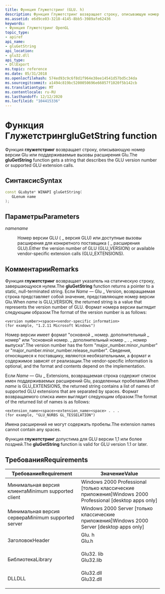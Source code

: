 ```yaml
---
title: Функция Глужетстринг (GLU. h)
description: Функция Глужетстринг возвращает строку, описывающую номер версии GLU или поддерживаемые вызовы расширения GLU.
ms.assetid: e6d9ce03-3218-4145-8bb5-3989afe62436
keywords:
- Функция Глужетстринг OpenGL
topic_type:
- apiref
api_name:
- gluGetString
api_location:
- glu32.dll
api_type:
- DllExport
ms.topic: reference
ms.date: 05/31/2018
ms.openlocfilehash: 574ed93c9c6f8d1f964e38ee14541d57bd5c34da
ms.sourcegitcommit: a1494c819bc5200050696e66057f1020f5b142cb
ms.translationtype: MT
ms.contentlocale: ru-RU
ms.lasthandoff: 12/12/2020
ms.locfileid: "104415336"
---
```

# <a name="glugetstring-function"></a><span data-ttu-id="55f9f-104">Функция Глужетстринг</span><span class="sxs-lookup"><span data-stu-id="55f9f-104">gluGetString function</span></span>

<span data-ttu-id="55f9f-105">Функция **глужетстринг** возвращает строку, описывающую номер версии Glu или поддерживаемые вызовы расширения Glu.</span><span class="sxs-lookup"><span data-stu-id="55f9f-105">The **gluGetString** function gets a string that describes the GLU version number or supported GLU extension calls.</span></span>

## <a name="syntax"></a><span data-ttu-id="55f9f-106">Синтаксис</span><span class="sxs-lookup"><span data-stu-id="55f9f-106">Syntax</span></span>


```C++
const GLubyte* WINAPI gluGetString(
   GLenum name
);
```



## <a name="parameters"></a><span data-ttu-id="55f9f-107">Параметры</span><span class="sxs-lookup"><span data-stu-id="55f9f-107">Parameters</span></span>

<dl> <dt>

<span data-ttu-id="55f9f-108">*name*</span><span class="sxs-lookup"><span data-stu-id="55f9f-108">*name*</span></span> 
</dt> <dd>

<span data-ttu-id="55f9f-109">Номер версии GLU ( \_ версия GLU) или доступные вызовы расширения для конкретного поставщика ( \_ расширения GLU).</span><span class="sxs-lookup"><span data-stu-id="55f9f-109">Either the version number of GLU (GLU\_VERSION) or available vendor-specific extension calls (GLU\_EXTENSIONS).</span></span>

</dd> </dl>

## <a name="remarks"></a><span data-ttu-id="55f9f-110">Комментарии</span><span class="sxs-lookup"><span data-stu-id="55f9f-110">Remarks</span></span>

<span data-ttu-id="55f9f-111">Функция **глужетстринг** возвращает указатель на статическую строку, завершающуюся нулем.</span><span class="sxs-lookup"><span data-stu-id="55f9f-111">The **gluGetString** function returns a pointer to a static, null-terminated string.</span></span> <span data-ttu-id="55f9f-112">Если *Name* — Glu \_ Version, возвращаемая строка представляет собой значение, представляющее номер версии Glu.</span><span class="sxs-lookup"><span data-stu-id="55f9f-112">When *name* is GLU\_VERSION, the returned string is a value that represents the version number of GLU.</span></span> <span data-ttu-id="55f9f-113">Формат номера версии выглядит следующим образом:</span><span class="sxs-lookup"><span data-stu-id="55f9f-113">The format of the version number is as follows:</span></span>

``` syntax
<version number><space><vendor-specific information> 
(for example, "1.2.11 Microsoft Windows")
```

<span data-ttu-id="55f9f-114">Номер версии имеет формат "основной \_ номер. дополнительный \_ номер" или "основной номер. \_ дополнительный номер \_ . \_ номер выпуска".</span><span class="sxs-lookup"><span data-stu-id="55f9f-114">The version number has the form "major\_number.minor\_number" or "major\_number.minor\_number.release\_number".</span></span> <span data-ttu-id="55f9f-115">Сведения, относящиеся к поставщику, являются необязательными, а формат и содержимое зависят от реализации.</span><span class="sxs-lookup"><span data-stu-id="55f9f-115">The vendor-specific information is optional, and the format and contents depend on the implementation.</span></span>

<span data-ttu-id="55f9f-116">Если *Name* — Glu \_ Extensions, возвращаемая строка содержит список имен поддерживаемых расширений Glu, разделенных пробелами.</span><span class="sxs-lookup"><span data-stu-id="55f9f-116">When *name* is GLU\_EXTENSIONS, the returned string contains a list of names of supported GLU extensions that are separated by spaces.</span></span> <span data-ttu-id="55f9f-117">Формат возвращаемого списка имен выглядит следующим образом:</span><span class="sxs-lookup"><span data-stu-id="55f9f-117">The format of the returned list of names is as follows:</span></span>

``` syntax
<extension_name><space><extension_name><space> . . .
(for example, "GLU_NURBS GL_TESSELATION")
```

<span data-ttu-id="55f9f-118">Имена расширений не могут содержать пробелы.</span><span class="sxs-lookup"><span data-stu-id="55f9f-118">The extension names cannot contain any spaces.</span></span>

<span data-ttu-id="55f9f-119">Функция **глужетстринг** допустима для GLU версии 1,1 или более поздней.</span><span class="sxs-lookup"><span data-stu-id="55f9f-119">The **gluGetString** function is valid for GLU version 1.1 or later.</span></span>

## <a name="requirements"></a><span data-ttu-id="55f9f-120">Требования</span><span class="sxs-lookup"><span data-stu-id="55f9f-120">Requirements</span></span>



| <span data-ttu-id="55f9f-121">Требование</span><span class="sxs-lookup"><span data-stu-id="55f9f-121">Requirement</span></span> | <span data-ttu-id="55f9f-122">Значение</span><span class="sxs-lookup"><span data-stu-id="55f9f-122">Value</span></span> |
|-------------------------------------|--------------------------------------------------------------------------------------|
| <span data-ttu-id="55f9f-123">Минимальная версия клиента</span><span class="sxs-lookup"><span data-stu-id="55f9f-123">Minimum supported client</span></span><br/> | <span data-ttu-id="55f9f-124">Windows 2000 Professional \[только классические приложения\]</span><span class="sxs-lookup"><span data-stu-id="55f9f-124">Windows 2000 Professional \[desktop apps only\]</span></span><br/>                           |
| <span data-ttu-id="55f9f-125">Минимальная версия сервера</span><span class="sxs-lookup"><span data-stu-id="55f9f-125">Minimum supported server</span></span><br/> | <span data-ttu-id="55f9f-126">Windows 2000 Server \[только классические приложения\]</span><span class="sxs-lookup"><span data-stu-id="55f9f-126">Windows 2000 Server \[desktop apps only\]</span></span><br/>                                 |
| <span data-ttu-id="55f9f-127">Заголовок</span><span class="sxs-lookup"><span data-stu-id="55f9f-127">Header</span></span><br/>                   | <dl> <span data-ttu-id="55f9f-128"><dt>Glu. h</dt></span><span class="sxs-lookup"><span data-stu-id="55f9f-128"><dt>Glu.h</dt></span></span> </dl>     |
| <span data-ttu-id="55f9f-129">Библиотека</span><span class="sxs-lookup"><span data-stu-id="55f9f-129">Library</span></span><br/>                  | <dl> <span data-ttu-id="55f9f-130"><dt>Glu32. lib</dt></span><span class="sxs-lookup"><span data-stu-id="55f9f-130"><dt>Glu32.lib</dt></span></span> </dl> |
| <span data-ttu-id="55f9f-131">DLL</span><span class="sxs-lookup"><span data-stu-id="55f9f-131">DLL</span></span><br/>                      | <dl> <span data-ttu-id="55f9f-132"><dt>Glu32.dll</dt></span><span class="sxs-lookup"><span data-stu-id="55f9f-132"><dt>Glu32.dll</dt></span></span> </dl> |



 

 





